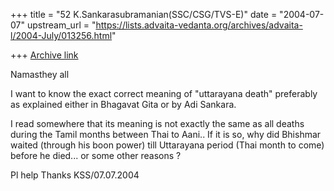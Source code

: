 +++
title = "52 K.Sankarasubramanian(SSC/CSG/TVS-E)"
date = "2004-07-07"
upstream_url = "https://lists.advaita-vedanta.org/archives/advaita-l/2004-July/013256.html"

+++
[Archive link](https://lists.advaita-vedanta.org/archives/advaita-l/2004-July/013256.html)

Namasthey all

I want to know the exact correct meaning of "uttarayana death" preferably as explained either in Bhagavat Gita or by Adi Sankara. 

I read somewhere that its meaning  is not exactly the same as all deaths during the Tamil months between Thai to Aani.. If it is so, why did Bhishmar waited (through his boon power) till Uttarayana  period (Thai month to come) before he died... or some other reasons ?

Pl help
Thanks
KSS/07.07.2004


